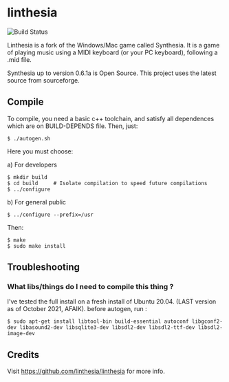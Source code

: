 # linthesia

![Build Status](https://github.com/rikmg/linthesia/actions/workflows/c-cpp.yml/badge.svg)


Linthesia is a fork of the Windows/Mac game called Synthesia. It is a game of playing music using a MIDI keyboard (or your PC keyboard), following a .mid file.

Synthesia up to version 0.6.1a is Open Source. This project uses the latest source from sourceforge.

## Compile

To compile, you need a basic c++ toolchain, and satisfy all dependences which are on BUILD-DEPENDS file. Then, just:

    $ ./autogen.sh

Here you must choose:

 a) For developers

    $ mkdir build
    $ cd build     # Isolate compilation to speed future compilations
    $ ../configure

 b) For general public

    $ ../configure --prefix=/usr

Then:

    $ make
    $ sudo make install

## Troubleshooting

### What libs/things do I need to compile this thing ?

I've tested the full install on a fresh install of Ubuntu 20.04. (LAST version as of October 2021, AFAIK).
before autogen, run :

    $ sudo apt-get install libtool-bin build-essential autoconf libgconf2-dev libasound2-dev libsqlite3-dev libsdl2-dev libsdl2-ttf-dev libsdl2-image-dev

## Credits

Visit https://github.com/linthesia/linthesia for more info.

